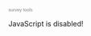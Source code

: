 <script type="text/javascript" src="http://www.easypolls.net/ext/scripts/emPoll.js?p=5e93c98ee4b09a2d524ce3eb"></script><a class="OPP-powered-by" href="http://www.objectplanet.com/opinio/" style="text-decoration:none;"><div style="font: 9px arial; color: gray;">survey tools</div></a>
<noscript>JavaScript is disabled!</noscript>
